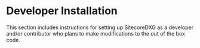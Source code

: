 # Developer Installation

This section includes instructions for setting up SitecoreDXG as a developer and/or contributor who plans to make modifications to the out of the box code.



